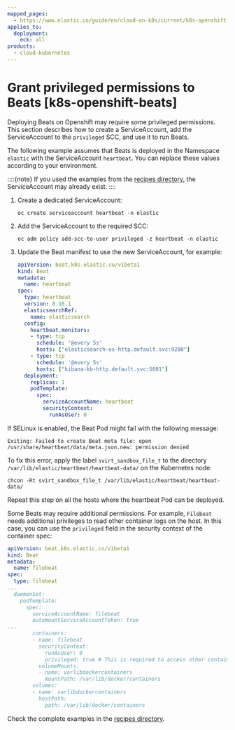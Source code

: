 ```yaml
---
mapped_pages:
  - https://www.elastic.co/guide/en/cloud-on-k8s/current/k8s-openshift-beats.html
applies_to:
  deployment:
    eck: all
products:
  - cloud-kubernetes
---
```


# Grant privileged permissions to Beats [k8s-openshift-beats]

Deploying Beats on Openshift may require some privileged permissions. This section describes how to create a ServiceAccount, add the ServiceAccount to the `privileged` SCC, and use it to run Beats.

The following example assumes that Beats is deployed in the Namespace `elastic` with the ServiceAccount `heartbeat`. You can replace these values according to your environment.

::::{note} 
If you used the examples from the [recipes directory](https://github.com/elastic/cloud-on-k8s/tree/{{eck_release_branch}}/config/recipes/beats), the ServiceAccount may already exist.
::::


1. Create a dedicated ServiceAccount:

    ```shell
    oc create serviceaccount heartbeat -n elastic
    ```

2. Add the ServiceAccount to the required SCC:

    ```shell
    oc adm policy add-scc-to-user privileged -z heartbeat -n elastic
    ```

3. Update the Beat manifest to use the new ServiceAccount, for example:

    ```yaml
    apiVersion: beat.k8s.elastic.co/v1beta1
    kind: Beat
    metadata:
      name: heartbeat
    spec:
      type: heartbeat
      version: 8.16.1
      elasticsearchRef:
        name: elasticsearch
      config:
        heartbeat.monitors:
        - type: tcp
          schedule: '@every 5s'
          hosts: ["elasticsearch-es-http.default.svc:9200"]
        - type: tcp
          schedule: '@every 5s'
          hosts: ["kibana-kb-http.default.svc:5601"]
      deployment:
        replicas: 1
        podTemplate:
          spec:
            serviceAccountName: heartbeat
            securityContext:
              runAsUser: 0
    ```


If SELinux is enabled, the Beat Pod might fail with the following message:

```shell
Exiting: Failed to create Beat meta file: open /usr/share/heartbeat/data/meta.json.new: permission denied
```

To fix this error, apply the label `svirt_sandbox_file_t` to the directory `/var/lib/elastic/heartbeat/heartbeat-data/` on the Kubernetes node:

```shell
chcon -Rt svirt_sandbox_file_t /var/lib/elastic/heartbeat/heartbeat-data/
```

Repeat this step on all the hosts where the heartbeat Pod can be deployed.

Some Beats may require additional permissions. For example, `Filebeat` needs additional privileges to read other container logs on the host. In this case, you can use the `privileged` field in the security context of the container spec:

```yaml
apiVersion: beat.k8s.elastic.co/v1beta1
kind: Beat
metadata:
  name: filebeat
spec:
  type: filebeat
...
  daemonSet:
    podTemplate:
      spec:
        serviceAccountName: filebeat
        automountServiceAccountToken: true
...
        containers:
        - name: filebeat
          securityContext:
            runAsUser: 0
            privileged: true # This is required to access other containers logs
          volumeMounts:
          - name: varlibdockercontainers
            mountPath: /var/lib/docker/containers
        volumes:
        - name: varlibdockercontainers
          hostPath:
            path: /var/lib/docker/containers
```

Check the complete examples in the [recipes directory](https://github.com/elastic/cloud-on-k8s/tree/{{eck_release_branch}}/config/recipes/beats).

